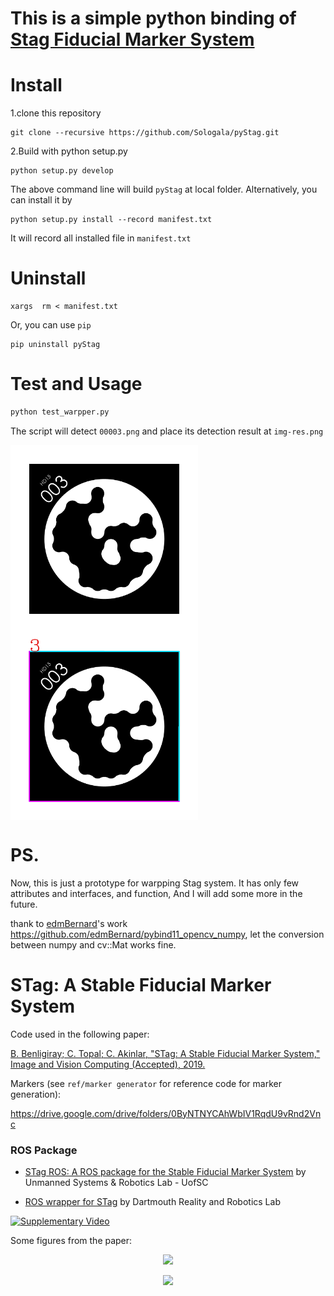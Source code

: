 # This is a simple python binding of [Stag Fiducial Marker System](https://github.com/bbenligiray/stag)


# Install

1.clone this repository
   ```shell
   git clone --recursive https://github.com/Sologala/pyStag.git
   ```
2.Build with python setup.py 

```shell
python setup.py develop

```
The above command line will build `pyStag` at local folder. Alternatively, you can install it by
```shell
python setup.py install --record manifest.txt
```
It will record all installed file in `manifest.txt`

# Uninstall 
```shell
xargs  rm < manifest.txt
```
Or, you can use `pip`

```shell
pip uninstall pyStag
```   

#  Test and Usage 

```python
python test_warpper.py
```

The script will detect `00003.png` and place its detection result at `img-res.png`

 <img src="./00003.png" width = "300" height = "300" alt="target-img" align=left /> 

<img src="./img-res.png" width = "300" height = "300" alt="target-img" align=center />



# PS.

Now, this is  just a prototype for warpping Stag system. It has only few attributes and interfaces, and function, And I will add some more in the future.

thank to [edmBernard](https://github.com/edmBernard)'s work https://github.com/edmBernard/pybind11_opencv_numpy, let the conversion between numpy and cv::Mat works fine.












# STag: A Stable Fiducial Marker System

Code used in the following paper:

[B. Benligiray; C. Topal; C. Akinlar, "STag: A Stable Fiducial Marker System," Image and Vision Computing (Accepted), 2019.](https://arxiv.org/abs/1707.06292)

Markers (see `ref/marker generator` for reference code for marker generation):

https://drive.google.com/drive/folders/0ByNTNYCAhWbIV1RqdU9vRnd2Vnc

### ROS Package

- [STag ROS: A ROS package for the Stable Fiducial Marker System](https://github.com/usrl-uofsc/stag_ros/) by Unmanned Systems & Robotics Lab - UofSC

- [ROS wrapper for STag](https://github.com/dartmouthrobotics/stag_ros) by Dartmouth Reality and Robotics Lab

[![Supplementary Video](https://user-images.githubusercontent.com/19530665/57184379-6a250580-6ec3-11e9-8ab3-7e139966f13b.png)](https://www.youtube.com/watch?v=vnHI3GzLVrY) 

Some figures from the paper:

<p align="center">
  <img src="https://user-images.githubusercontent.com/19530665/57179654-c0c11e00-6e88-11e9-9ca5-0c0153b28c91.png"/>
</p>

<p align="center">
  <img src="https://user-images.githubusercontent.com/19530665/57179660-cae31c80-6e88-11e9-8f80-bf8e24e59957.png"/>
</p>
